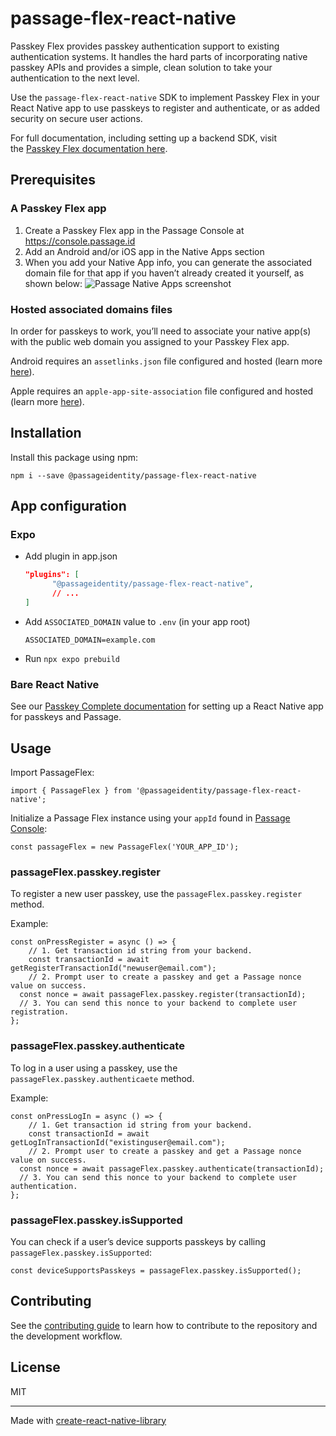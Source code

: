 # passage-flex-react-native

Passkey Flex provides passkey authentication support to existing authentication systems. It handles the hard parts of incorporating native passkey APIs and provides a simple, clean solution to take your authentication to the next level.

Use the `passage-flex-react-native` SDK to implement Passkey Flex in your React Native app to use passkeys to register and authenticate, or as added security on secure user actions.

For full documentation, including setting up a backend SDK, visit the [Passkey Flex documentation here](https://docs-v2.passage.id/flex).

## Prerequisites

### A Passkey Flex app

1. Create a Passkey Flex app in the Passage Console at https://console.passage.id 
2. Add an Android and/or iOS app in the Native Apps section
3. When you add your Native App info, you can generate the associated domain file for that app if you haven’t already created it yourself, as shown below:
![Passage Native Apps screenshot](https://docs-v2.passage.id/_next/image?url=%2Fimages%2Fdownload-config.png&w=3840&q=75)


### Hosted associated domains files

In order for passkeys to work, you’ll need to associate your native app(s) with the public web domain you assigned to your Passkey Flex app.

Android requires an `assetlinks.json` file configured and hosted (learn more [here](https://developer.android.com/identity/sign-in/credential-manager#add-support-dal)).

Apple requires an `apple-app-site-association` file configured and hosted (learn more [here](https://developer.apple.com/documentation/Xcode/supporting-associated-domains)).

## Installation

Install this package using npm:

```
npm i --save @passageidentity/passage-flex-react-native
```

## App configuration

### Expo

- Add plugin in app.json
    
    ```json
    "plugins": [
          "@passageidentity/passage-flex-react-native",
          // ...
    ]
    ```
    
- Add `ASSOCIATED_DOMAIN` value to `.env` (in your app root)
    
    ```
    ASSOCIATED_DOMAIN=example.com
    ```
    
- Run `npx expo prebuild`

### Bare React Native

See our [Passkey Complete documentation](https://docs.passage.id/mobile/cross-platform/cross-platform-passkey-configuration) for setting up a React Native app for passkeys and Passage.

## Usage

Import PassageFlex:

```tsx
import { PassageFlex } from '@passageidentity/passage-flex-react-native';
```

Initialize a Passage Flex instance using your `appId` found in [Passage Console](https://console.passage.id/):

```tsx
const passageFlex = new PassageFlex('YOUR_APP_ID');
```

### passageFlex.passkey.register

To register a new user passkey, use the `passageFlex.passkey.register` method.

Example:

```tsx
const onPressRegister = async () => {
	// 1. Get transaction id string from your backend.
	const transactionId = await getRegisterTransactionId("newuser@email.com");
	// 2. Prompt user to create a passkey and get a Passage nonce value on success.
  const nonce = await passageFlex.passkey.register(transactionId);
  // 3. You can send this nonce to your backend to complete user registration.
};
```

### passageFlex.passkey.authenticate

To log in a user using a passkey, use the `passageFlex.passkey.authenticaete` method.

Example:

```tsx
const onPressLogIn = async () => {
	// 1. Get transaction id string from your backend.
	const transactionId = await getLogInTransactionId("existinguser@email.com");
	// 2. Prompt user to create a passkey and get a Passage nonce value on success.
  const nonce = await passageFlex.passkey.authenticate(transactionId);
  // 3. You can send this nonce to your backend to complete user authentication.
};
```

### passageFlex.passkey.isSupported

You can check if a user’s device supports passkeys by calling `passageFlex.passkey.isSupported`:

```tsx
const deviceSupportsPasskeys = passageFlex.passkey.isSupported();
```


## Contributing

See the [contributing guide](CONTRIBUTING.md) to learn how to contribute to the repository and the development workflow.

## License

MIT

---

Made with [create-react-native-library](https://github.com/callstack/react-native-builder-bob)
